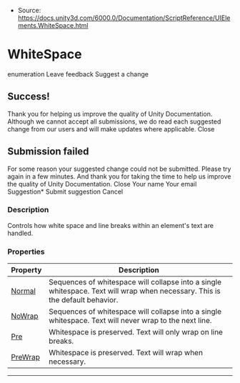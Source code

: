 * Source: https://docs.unity3d.com/6000.0/Documentation/ScriptReference/UIElements.WhiteSpace.html

# WhiteSpace
enumeration
Leave feedback
Suggest a change
## Success!
Thank you for helping us improve the quality of Unity Documentation. Although we cannot accept all submissions, we do read each suggested change from our users and will make updates where applicable.
Close
## Submission failed
For some reason your suggested change could not be submitted. Please <a>try again</a> in a few minutes. And thank you for taking the time to help us improve the quality of Unity Documentation.
Close
Your name Your email Suggestion* Submit suggestion
Cancel
### Description
Controls how white space and line breaks within an element's text are handled. 
### Properties
Property | Description  
---|---  
[Normal](https://docs.unity3d.com/6000.0/Documentation/ScriptReference/UIElements.WhiteSpace.Normal.html) |  Sequences of whitespace will collapse into a single whitespace. Text will wrap when necessary. This is the default behavior.   
[NoWrap](https://docs.unity3d.com/6000.0/Documentation/ScriptReference/UIElements.WhiteSpace.NoWrap.html) |  Sequences of whitespace will collapse into a single whitespace. Text will never wrap to the next line.   
[Pre](https://docs.unity3d.com/6000.0/Documentation/ScriptReference/UIElements.WhiteSpace.Pre.html) |  Whitespace is preserved. Text will only wrap on line breaks.   
[PreWrap](https://docs.unity3d.com/6000.0/Documentation/ScriptReference/UIElements.WhiteSpace.PreWrap.html) |  Whitespace is preserved. Text will wrap when necessary.   
* * *
